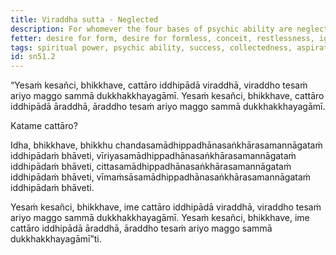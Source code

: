 ```yaml
---
title: Viraddha sutta - Neglected
description: For whomever the four bases of psychic ability are neglected, the noble path leading to the complete cessation of suffering is also neglected.
fetter: desire for form, desire for formless, conceit, restlessness, ignorance
tags: spiritual power, psychic ability, success, collectedness, aspiration, persistence, energy, mind, investigation, reflection, close examination, sn, sn51
id: sn51.2
---
```


“Yesaṁ kesañci, bhikkhave, cattāro iddhipādā viraddhā, viraddho tesaṁ ariyo maggo sammā dukkhakkhayagāmī. Yesaṁ kesañci, bhikkhave, cattāro iddhipādā āraddhā, āraddho tesaṁ ariyo maggo sammā dukkhakkhayagāmī.

Katame cattāro?

Idha, bhikkhave, bhikkhu chandasamādhippadhānasaṅkhārasamannāgataṁ iddhipādaṁ bhāveti, vīriyasamādhippadhānasaṅkhārasamannāgataṁ iddhipādaṁ bhāveti, cittasamādhippadhānasaṅkhārasamannāgataṁ iddhipādaṁ bhāveti, vīmaṁsāsamādhippadhānasaṅkhārasamannāgataṁ iddhipādaṁ bhāveti.

Yesaṁ kesañci, bhikkhave, ime cattāro iddhipādā viraddhā, viraddho tesaṁ ariyo maggo sammā dukkhakkhayagāmī. Yesaṁ kesañci, bhikkhave, ime cattāro iddhipādā āraddhā, āraddho tesaṁ ariyo maggo sammā dukkhakkhayagāmī”ti.
